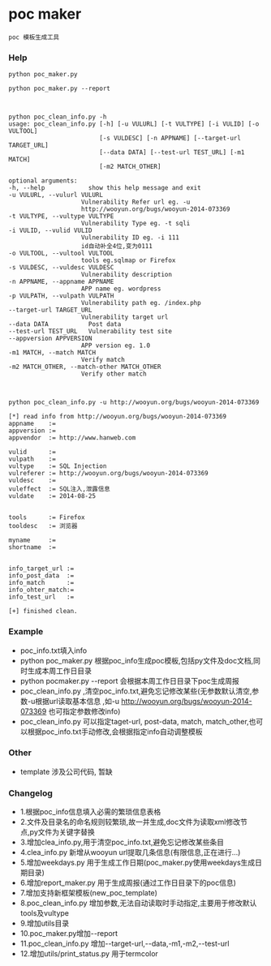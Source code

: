 poc maker
===========

    poc 模板生成工具

### Help

    python poc_maker.py

    python poc_maker.py --report



    python poc_clean_info.py -h
    usage: poc_clean_info.py [-h] [-u VULURL] [-t VULTYPE] [-i VULID] [-o VULTOOL]
                             [-s VULDESC] [-n APPNAME] [--target-url TARGET_URL]
                             [--data DATA] [--test-url TEST_URL] [-m1 MATCH]
                             [-m2 MATCH_OTHER]

    optional arguments:
    -h, --help            show this help message and exit
    -u VULURL, --vulurl VULURL
                        Vulnerability Refer url eg. -u
                        http://wooyun.org/bugs/wooyun-2014-073369
    -t VULTYPE, --vultype VULTYPE
                        Vulnerability Type eg. -t sqli
    -i VULID, --vulid VULID
                        Vulnerability ID eg. -i 111
                        id自动补全4位,变为0111
    -o VULTOOL, --vultool VULTOOL
                        tools eg.sqlmap or Firefox
    -s VULDESC, --vuldesc VULDESC
                        Vulnerability description
    -n APPNAME, --appname APPNAME
                        APP name eg. wordpress
    -p VULPATH, --vulpath VULPATH
                        Vulnerability path eg. /index.php
    --target-url TARGET_URL
                        Vulnerability target url
    --data DATA           Post data
    --test-url TEST_URL   Vulnerability test site
    --appversion APPVERSION
                        APP version eg. 1.0
    -m1 MATCH, --match MATCH
                        Verify match
    -m2 MATCH_OTHER, --match-other MATCH_OTHER
                        Verify other match 



    python poc_clean_info.py -u http://wooyun.org/bugs/wooyun-2014-073369

    [*] read info from http://wooyun.org/bugs/wooyun-2014-073369
    appname    :=
    appversion :=
    appvendor  := http://www.hanweb.com

    vulid      :=
    vulpath    :=
    vultype    := SQL Injection
    vulreferer := http://wooyun.org/bugs/wooyun-2014-073369
    vuldesc    :=
    vuleffect  := SQL注入,泄露信息
    vuldate    := 2014-08-25


    tools      := Firefox
    tooldesc   := 浏览器

    myname     :=
    shortname  :=


    info_target_url :=
    info_post_data  :=
    info_match      :=
    info_ohter_match:=
    info_test_url   :=

    [+] finished clean.


### Example
* poc_info.txt填入info
* python poc_maker.py 根据poc_info生成poc模板,包括py文件及doc文档,同时生成本周工作日目录
* python pocmaker.py --report 会根据本周工作日目录下poc生成周报
* poc_clean_info.py ,清空poc_info.txt,避免忘记修改某些(无参数默认清空,参数-u根据url读取基本信息
,如-u http://wooyun.org/bugs/wooyun-2014-073369 也可指定参数修改info)
* poc_clean_info.py 可以指定taget-url, post-data, match, match_other,也可以根据poc_info.txt手动修改,会根据指定info自动调整模板



### Other
* template 涉及公司代码, 暂缺


### Changelog
* 1.根据poc_info信息填入必需的繁琐信息表格
* 2.文件及目录名的命名规则较繁琐,故一并生成,doc文件为读取xml修改节点,py文件为关键字替换
* 3.增加clea_info.py,用于清空poc_info.txt,避免忘记修改某些条目
* 4.clea_info.py 新增从wooyun url提取几条信息(有限信息,正在进行...)
* 5.增加weekdays.py 用于生成工作日期(poc_maker.py使用weekdays生成日期目录)
* 6.增加report_maker.py 用于生成周报(通过工作日目录下的poc信息)
* 7.增加支持新框架模板(new_poc_template)
* 8.poc_clean_info.py 增加参数,无法自动读取时手动指定,主要用于修改默认tools及vultype
* 9.增加utils目录
* 10.poc_maker.py增加--report
* 11.poc_clean_info.py 增加--target-url,--data,-m1,-m2,--test-url
* 12.增加utils/print_status.py 用于termcolor
